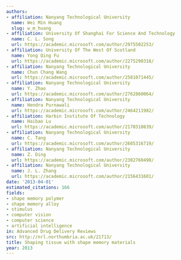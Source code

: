 ```yaml
---
authors:
- affiliation: Nanyang Technological University
  name: Wei Min Huang
  slug: w_m_huang
- affiliation: University Of Shanghai For Science And Technology
  name: C. L. Song
  url: https://academic.microsoft.com/author/2975502253/
- affiliation: University Of The West Of Scotland
  name: Yong Qing Fu
  url: https://academic.microsoft.com/author/2275290318/
- affiliation: Nanyang Technological University
  name: Chun Chang Wang
  url: https://academic.microsoft.com/author/2581071445/
- affiliation: Nanyang Technological University
  name: Y. Zhao
  url: https://academic.microsoft.com/author/2762860064/
- affiliation: Nanyang Technological University
  name: Hendra Purnawali
  url: https://academic.microsoft.com/author/2464211982/
- affiliation: Harbin Institute Of Technology
  name: Haibao Lu
  url: https://academic.microsoft.com/author/2170310839/
- affiliation: Nanyang Technological University
  name: C. Tang
  url: https://academic.microsoft.com/author/2685316719/
- affiliation: Nanyang Technological University
  name: Z. Ding
  url: https://academic.microsoft.com/author/2302760490/
- affiliation: Nanyang Technological University
  name: J. L. Zhang
  url: https://academic.microsoft.com/author/2156431601/
date: '2013-04-01'
estimated_citations: 166
fields:
- shape memory polymer
- shape memory alloy
- stimulus
- computer vision
- computer science
- artificial intelligence
in: Advanced Drug Delivery Reviews
src: http://nrl.northumbria.ac.uk/21713/
title: Shaping tissue with shape memory materials
year: 2013
---
```

